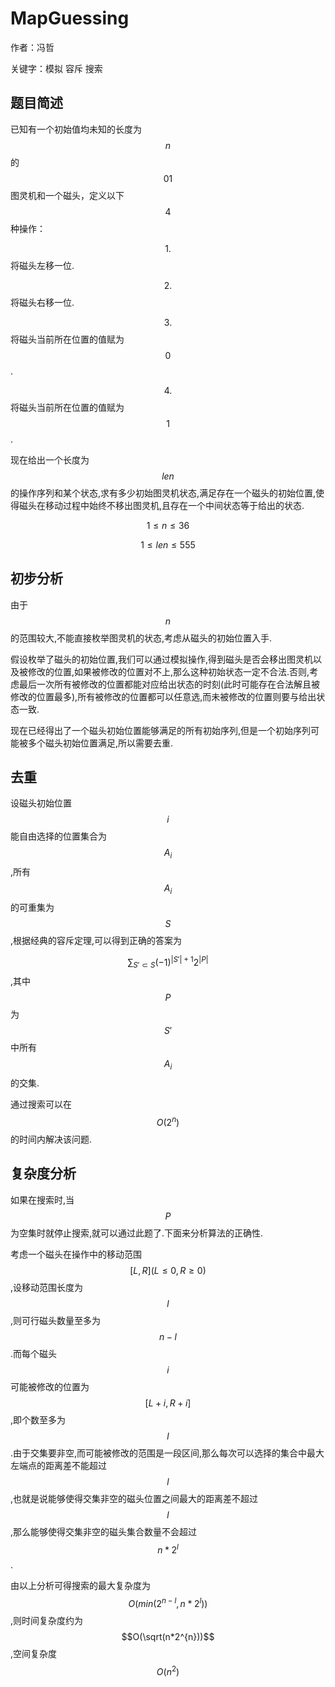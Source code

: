# MapGuessing

作者：冯哲

关键字：模拟 容斥 搜索

## 题目简述

已知有一个初始值均未知的长度为$$n$$的$$01$$图灵机和一个磁头，定义以下$$4$$种操作：

$$1.$$将磁头左移一位.

$$2.$$将磁头右移一位.

$$3.$$将磁头当前所在位置的值赋为$$0$$.

$$4.$$将磁头当前所在位置的值赋为$$1$$.

现在给出一个长度为$$len$$的操作序列和某个状态,求有多少初始图灵机状态,满足存在一个磁头的初始位置,使得磁头在移动过程中始终不移出图灵机,且存在一个中间状态等于给出的状态.

$$1 \leq n \leq 36$$

$$1 \leq len \leq 555$$

## 初步分析

由于$$n$$的范围较大,不能直接枚举图灵机的状态,考虑从磁头的初始位置入手.

假设枚举了磁头的初始位置,我们可以通过模拟操作,得到磁头是否会移出图灵机以及被修改的位置,如果被修改的位置对不上,那么这种初始状态一定不合法.否则,考虑最后一次所有被修改的位置都能对应给出状态的时刻\(此时可能存在合法解且被修改的位置最多\),所有被修改的位置都可以任意选,而未被修改的位置则要与给出状态一致.

现在已经得出了一个磁头初始位置能够满足的所有初始序列,但是一个初始序列可能被多个磁头初始位置满足,所以需要去重.

## 去重

设磁头初始位置$$i$$能自由选择的位置集合为$$A_i$$,所有$$A_i$$的可重集为$$S$$,根据经典的容斥定理,可以得到正确的答案为

$$\sum_{S' \subset S}(-1)^{|S'|+1}2^{|P|}$$,其中$$P$$为$$S'$$中所有$$A_i$$的交集.

通过搜索可以在$$O(2^n)$$的时间内解决该问题.

## 复杂度分析

如果在搜索时,当$$P$$为空集时就停止搜索,就可以通过此题了.下面来分析算法的正确性.

考虑一个磁头在操作中的移动范围$$[L,R](L \leq 0,R \geq 0)$$,设移动范围长度为$$l$$,则可行磁头数量至多为$$n-l$$.而每个磁头$$i$$可能被修改的位置为$$[L+i,R+i]$$,即个数至多为$$l$$.由于交集要非空,而可能被修改的范围是一段区间,那么每次可以选择的集合中最大左端点的距离差不能超过$$l$$,也就是说能够使得交集非空的磁头位置之间最大的距离差不超过$$l$$,那么能够使得交集非空的磁头集合数量不会超过$$n*2^{l}$$.

由以上分析可得搜索的最大复杂度为$$O(min(2^{n-l},n*2^l))$$,则时间复杂度约为$$O(\sqrt(n*2^{n}))$$,空间复杂度$$O(n^2)$$



